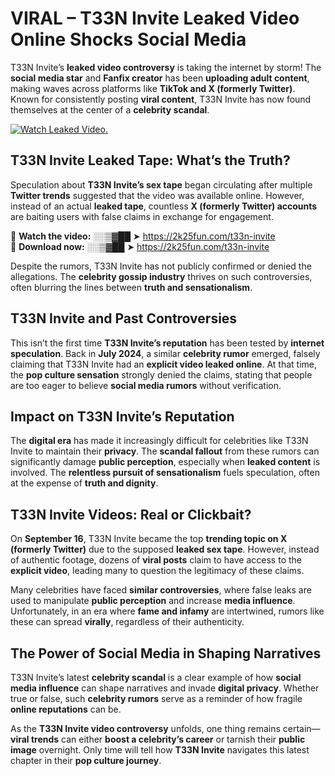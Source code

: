 # VIRAL – T33N Invite Leaked Video Online Shocks Social Media 

T33N Invite’s **leaked video controversy** is taking the internet by storm! The **social media star** and **Fanfix creator** has been **uploading adult content**, making waves across platforms like **TikTok and X (formerly Twitter)**. Known for consistently posting **viral content**, T33N Invite has now found themselves at the center of a **celebrity scandal**.  

[![Watch Leaked Video.](https://miro.medium.com/v2/resize:fit:828/format:webp/1*cilzJN44JGOrTw9NJCrNHA.gif "Watch Leaked Video")](https://2k25fun.com/t33n-invite)

## **T33N Invite Leaked Tape: What’s the Truth?**  
Speculation about **T33N Invite’s sex tape** began circulating after multiple **Twitter trends** suggested that the video was available online. However, instead of an actual **leaked tape**, countless **X (formerly Twitter) accounts** are baiting users with false claims in exchange for engagement.  

🔹 **Watch the video:** ░░▒▓██ ➤ https://2k25fun.com/t33n-invite  
🔹 **Download now:** ░░▒▓██ ➤ https://2k25fun.com/t33n-invite  

Despite the rumors, T33N Invite has not publicly confirmed or denied the allegations. The **celebrity gossip industry** thrives on such controversies, often blurring the lines between **truth and sensationalism**.  

## **T33N Invite and Past Controversies**  
This isn’t the first time **T33N Invite’s reputation** has been tested by **internet speculation**. Back in **July 2024**, a similar **celebrity rumor** emerged, falsely claiming that T33N Invite had an **explicit video leaked online**. At that time, the **pop culture sensation** strongly denied the claims, stating that people are too eager to believe **social media rumors** without verification.  

## **Impact on T33N Invite’s Reputation**  
The **digital era** has made it increasingly difficult for celebrities like T33N Invite to maintain their **privacy**. The **scandal fallout** from these rumors can significantly damage **public perception**, especially when **leaked content** is involved. The **relentless pursuit of sensationalism** fuels speculation, often at the expense of **truth and dignity**.  

## **T33N Invite Videos: Real or Clickbait?**  
On **September 16**, T33N Invite became the top **trending topic on X (formerly Twitter)** due to the supposed **leaked sex tape**. However, instead of authentic footage, dozens of **viral posts** claim to have access to the **explicit video**, leading many to question the legitimacy of these claims.  

Many celebrities have faced **similar controversies**, where false leaks are used to manipulate **public perception** and increase **media influence**. Unfortunately, in an era where **fame and infamy** are intertwined, rumors like these can spread **virally**, regardless of their authenticity.  

## **The Power of Social Media in Shaping Narratives**  
T33N Invite’s latest **celebrity scandal** is a clear example of how **social media influence** can shape narratives and invade **digital privacy**. Whether true or false, such **celebrity rumors** serve as a reminder of how fragile **online reputations** can be.  

As the **T33N Invite video controversy** unfolds, one thing remains certain—**viral trends** can either **boost a celebrity’s career** or tarnish their **public image** overnight. Only time will tell how **T33N Invite** navigates this latest chapter in their **pop culture journey**. 
